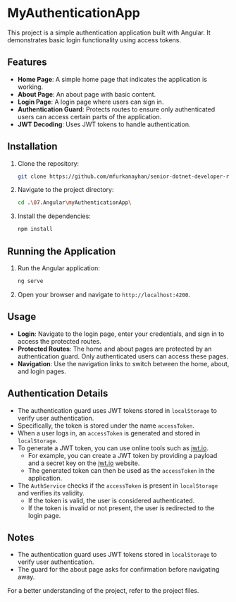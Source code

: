 # MyAuthenticationApp

This project is a simple authentication application built with Angular. It demonstrates basic login functionality using access tokens.

## Features

- **Home Page**: A simple home page that indicates the application is working.
- **About Page**: An about page with basic content.
- **Login Page**: A login page where users can sign in.
- **Authentication Guard**: Protects routes to ensure only authenticated users can access certain parts of the application.
- **JWT Decoding**: Uses JWT tokens to handle authentication.

## Installation

1. Clone the repository:
    ```sh
    git clone https://github.com/mfurkanayhan/senior-dotnet-developer-roadmap.git
    ```
2. Navigate to the project directory:
    ```sh
    cd .\07.Angular\myAuthenticationApp\
    ```
3. Install the dependencies:
    ```sh
    npm install
    ```

## Running the Application

1. Run the Angular application:
    ```sh
    ng serve
    ```
2. Open your browser and navigate to `http://localhost:4200`.

## Usage

- **Login**: Navigate to the login page, enter your credentials, and sign in to access the protected routes.
- **Protected Routes**: The home and about pages are protected by an authentication guard. Only authenticated users can access these pages.
- **Navigation**: Use the navigation links to switch between the home, about, and login pages.

## Authentication Details

- The authentication guard uses JWT tokens stored in `localStorage` to verify user authentication.
- Specifically, the token is stored under the name `accessToken`.
- When a user logs in, an `accessToken` is generated and stored in `localStorage`.
- To generate a JWT token, you can use online tools such as [jwt.io](https://jwt.io/).
  - For example, you can create a JWT token by providing a payload and a secret key on the [jwt.io](https://jwt.io/) website.
  - The generated token can then be used as the `accessToken` in the application.
- The `AuthService` checks if the `accessToken` is present in `localStorage` and verifies its validity.
  - If the token is valid, the user is considered authenticated.
  - If the token is invalid or not present, the user is redirected to the login page.

## Notes

- The authentication guard uses JWT tokens stored in `localStorage` to verify user authentication.
- The guard for the about page asks for confirmation before navigating away.

For a better understanding of the project, refer to the project files.